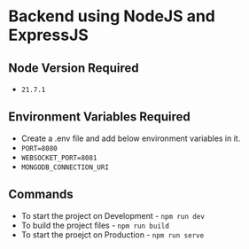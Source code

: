 # Backend using NodeJS and ExpressJS

## Node Version Required
- `21.7.1`

## Environment Variables Required
- Create a .env file and add below environment variables in it.
- `PORT=8080`
- `WEBSOCKET_PORT=8081`
- `MONGODB_CONNECTION_URI`

## Commands
- To start the project on Development - `npm run dev`
- To build the project files - `npm run build`
- To start the proejct on Production - `npm run serve`
